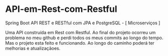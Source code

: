 # API-em-Rest-com-Restful
Spring Boot API REST e RESTful com JPA e PostgreSQL - [ Microserviços ]

Uma API construída em Rest com Restful.
Ao final do projeto ocorreu um problema no meu github e perdi todos os meus commits ao longo do tempo.
Mas o projeto esta feito e funcionando.
Ao longo do caminho poderá ter melhorias e atualizaçãoes.
